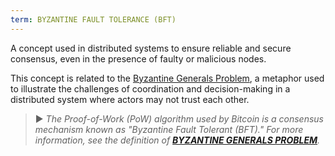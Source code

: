 ```yaml
---
term: BYZANTINE FAULT TOLERANCE (BFT)
---
```


A concept used in distributed systems to ensure reliable and secure consensus, even in the presence of faulty or malicious nodes.

This concept is related to the [Byzantine Generals Problem](/dictionnaire/P.md#prob.-des-généraux-byzantins), a metaphor used to illustrate the challenges of coordination and decision-making in a distributed system where actors may not trust each other.

> ► *The Proof-of-Work (PoW) algorithm used by Bitcoin is a consensus mechanism known as "Byzantine Fault Tolerant (BFT)." For more information, see the definition of **[BYZANTINE GENERALS PROBLEM](/dictionnaire/P.md#prob.-des-généraux-byzantins)**.*